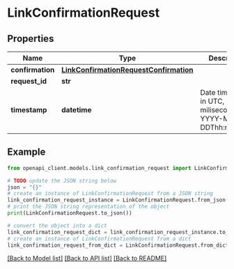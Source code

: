 # LinkConfirmationRequest


## Properties

Name | Type | Description | Notes
------------ | ------------- | ------------- | -------------
**confirmation** | [**LinkConfirmationRequestConfirmation**](LinkConfirmationRequestConfirmation.md) |  | 
**request_id** | **str** |  | 
**timestamp** | **datetime** | Date time format in UTC, includes miliseconds YYYY-MM-DDThh:mm:ss.vZ | 

## Example

```python
from openapi_client.models.link_confirmation_request import LinkConfirmationRequest

# TODO update the JSON string below
json = "{}"
# create an instance of LinkConfirmationRequest from a JSON string
link_confirmation_request_instance = LinkConfirmationRequest.from_json(json)
# print the JSON string representation of the object
print(LinkConfirmationRequest.to_json())

# convert the object into a dict
link_confirmation_request_dict = link_confirmation_request_instance.to_dict()
# create an instance of LinkConfirmationRequest from a dict
link_confirmation_request_from_dict = LinkConfirmationRequest.from_dict(link_confirmation_request_dict)
```
[[Back to Model list]](../README.md#documentation-for-models) [[Back to API list]](../README.md#documentation-for-api-endpoints) [[Back to README]](../README.md)


